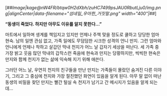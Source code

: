 [##_Image|kage@nW4FR/btqw0H2dXbh/zuHC7499psJAU0RbutLju0/img.png|alignCenter|data-filename="섬네일_우아한_거짓말.png" width="400"|_##]

**“동생이 죽었다. 하지만 아무도 이유를 알지 못한다...”**

마트에서 일하며 생계를 책임지고 있지만 언제나 주책 맞을 정도로 쿨하고 당당한 엄마 현숙. 남의 일엔 관심 없고, 가족 일에도 무덤덤한 시크한 성격의 언니 만지. 그런 엄마와 언니에게 언제나 착하고 살갑던 막내 천지가 어느 날 갑자기 세상을 떠난다. 세 가족 중 가장 밝고 웃음 많던 막내의 갑작스런 죽음에 현숙과 만지는 당황하지만, 씩씩한 현숙은 만지와 함께 천지가 없는 삶에 익숙해 지기 위해 애쓴다.

그러던 어느 날, 우연히 천지의 친구들을 만난 만지는 가족들이 몰랐던 숨겨진 다른 이야기, 그리고 그 중심에 천지와 가장 절친했던 화연이 있음을 알게 된다. 아무 말 없이 떠난 동생의 비밀을 찾던 만지는 빨간 털실 속 천지가 남기고 간 메시지가 있음을 알게 되는데…